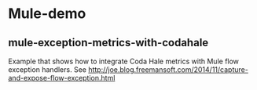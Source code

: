 Mule-demo
=========

mule-exception-metrics-with-codahale
---

Example that shows how to integrate Coda Hale metrics with Mule flow exception handlers.
See http://joe.blog.freemansoft.com/2014/11/capture-and-expose-flow-exception.html
